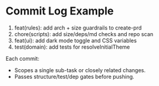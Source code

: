 # Commit Log Example

1. feat(rules): add arch + size guardrails to create-prd
2. chore(scripts): add size/deps/md checks and repo scan
3. feat(ui): add dark mode toggle and CSS variables
4. test(domain): add tests for resolveInitialTheme

Each commit:

- Scopes a single sub-task or closely related changes.
- Passes structure/test/dep gates before pushing.
